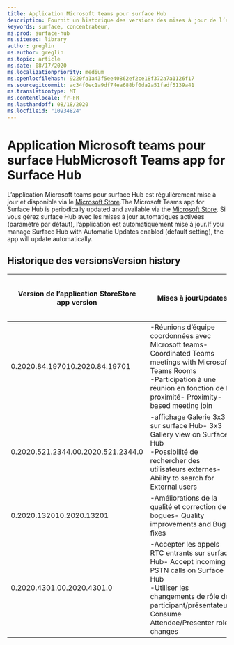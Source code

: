 ```yaml
---
title: Application Microsoft teams pour surface Hub
description: Fournit un historique des versions des mises à jour de l’application Microsoft teams pour surface Hub.
keywords: surface, concentrateur,
ms.prod: surface-hub
ms.sitesec: library
author: greglin
ms.author: greglin
ms.topic: article
ms.date: 08/17/2020
ms.localizationpriority: medium
ms.openlocfilehash: 9220fa1a43f5ee40862ef2ce18f372a7a1126f17
ms.sourcegitcommit: ac34f0ec1a9df74ea688bf0da2a51fadf5139a41
ms.translationtype: MT
ms.contentlocale: fr-FR
ms.lasthandoff: 08/18/2020
ms.locfileid: "10934824"
---
```

# <span data-ttu-id="d401b-104">Application Microsoft teams pour surface Hub</span><span class="sxs-lookup"><span data-stu-id="d401b-104">Microsoft Teams app for Surface Hub</span></span> 

<span data-ttu-id="d401b-105">L’application Microsoft teams pour surface Hub est régulièrement mise à jour et disponible via le [Microsoft Store](https://www.microsoft.com/store/apps/windows).</span><span class="sxs-lookup"><span data-stu-id="d401b-105">The Microsoft Teams app for Surface Hub is periodically updated and available via the [Microsoft Store](https://www.microsoft.com/store/apps/windows).</span></span> <span data-ttu-id="d401b-106">Si vous gérez surface Hub avec les mises à jour automatiques activées (paramètre par défaut), l’application est automatiquement mise à jour.</span><span class="sxs-lookup"><span data-stu-id="d401b-106">If you manage Surface Hub with Automatic Updates enabled (default setting), the app will update automatically.</span></span>
 

## <span data-ttu-id="d401b-107">Historique des versions</span><span class="sxs-lookup"><span data-stu-id="d401b-107">Version history</span></span>
| <span data-ttu-id="d401b-108">Version de l’application Store</span><span class="sxs-lookup"><span data-stu-id="d401b-108">Store app version</span></span> | <span data-ttu-id="d401b-109">Mises à jour</span><span class="sxs-lookup"><span data-stu-id="d401b-109">Updates</span></span>                                                                                         | <span data-ttu-id="d401b-110">Publié sur le Microsoft Store</span><span class="sxs-lookup"><span data-stu-id="d401b-110">Published to Microsoft Store</span></span> |
| --------------------- | --------------------------------------------------------------------------------------------------- | -------------------------------- |
| <span data-ttu-id="d401b-111">0.2020.84.19701</span><span class="sxs-lookup"><span data-stu-id="d401b-111">0.2020.84.19701</span></span>       | <span data-ttu-id="d401b-112">-Réunions d’équipe coordonnées avec Microsoft teams</span><span class="sxs-lookup"><span data-stu-id="d401b-112">- Coordinated Teams meetings with Microsoft Teams Rooms</span></span> <br> <span data-ttu-id="d401b-113">-Participation à une réunion en fonction de la proximité</span><span class="sxs-lookup"><span data-stu-id="d401b-113">- Proximity-based meeting join</span></span>                            | <span data-ttu-id="d401b-114">12 août 2020</span><span class="sxs-lookup"><span data-stu-id="d401b-114">August 12, 2020</span></span><br>            |
| <span data-ttu-id="d401b-115">0.2020.521.2344.0</span><span class="sxs-lookup"><span data-stu-id="d401b-115">0.2020.521.2344.0</span></span>     | <span data-ttu-id="d401b-116">-affichage Galerie 3x3 sur surface Hub</span><span class="sxs-lookup"><span data-stu-id="d401b-116">- 3x3 Gallery view on Surface Hub</span></span><br><span data-ttu-id="d401b-117">-Possibilité de rechercher des utilisateurs externes</span><span class="sxs-lookup"><span data-stu-id="d401b-117">- Ability to search for External users</span></span>                         | <span data-ttu-id="d401b-118">10 juin 2020</span><span class="sxs-lookup"><span data-stu-id="d401b-118">June 10, 2020</span></span><br>            |
| <span data-ttu-id="d401b-119">0.2020.13201</span><span class="sxs-lookup"><span data-stu-id="d401b-119">0.2020.13201</span></span>          | <span data-ttu-id="d401b-120">-Améliorations de la qualité et correction de bogues</span><span class="sxs-lookup"><span data-stu-id="d401b-120">- Quality improvements and Bug fixes</span></span>                                                                | <span data-ttu-id="d401b-121">1er juin 2020</span><span class="sxs-lookup"><span data-stu-id="d401b-121">June 1, 2020</span></span><br>          |
| <span data-ttu-id="d401b-122">0.2020.4301.0</span><span class="sxs-lookup"><span data-stu-id="d401b-122">0.2020.4301.0</span></span>         | <span data-ttu-id="d401b-123">-Accepter les appels RTC entrants sur surface Hub</span><span class="sxs-lookup"><span data-stu-id="d401b-123">- Accept incoming PSTN calls on Surface Hub</span></span><br><span data-ttu-id="d401b-124">-Utiliser les changements de rôle de participant/présentateur</span><span class="sxs-lookup"><span data-stu-id="d401b-124">- Consume Attendee/Presenter role changes</span></span>            | <span data-ttu-id="d401b-125">Mai21, 2020</span><span class="sxs-lookup"><span data-stu-id="d401b-125">May 21, 2020</span></span>                     |
